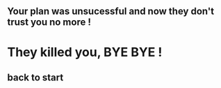 ## Your plan was unsucessful and now they don't trust you no more ! 
# They killed you, BYE BYE !
## back to start
